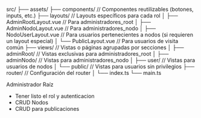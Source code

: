 src/
├── assets/
├── components/         // Componentes reutilizables (botones, inputs, etc.)
├── layouts/            // Layouts específicos para cada rol
│   ├── AdminRootLayout.vue       // Para administradores_root
│   ├── AdminNodoLayout.vue       // Para administradores_nodo
│   ├── NodoUserLayout.vue        // Para usuarios pertenecientes a nodos (si requieren un layout especial)
│   └── PublicLayout.vue          // Para usuarios de visita común
├── views/              // Vistas o páginas agrupadas por secciones
│   ├── adminRoot/      // Vistas exclusivas para administradores_root
│   ├── adminNodo/      // Vistas para administradores_nodo
│   ├── user/           // Vistas para usuarios de nodos
│   └── public/         // Vistas para usuarios sin privilegios
├── router/             // Configuración del router
│   └── index.ts
└── main.ts

Administrador Raíz
- Tener listo el rol y autenticacion
- CRUD Nodos
- CRUD para publicaciones